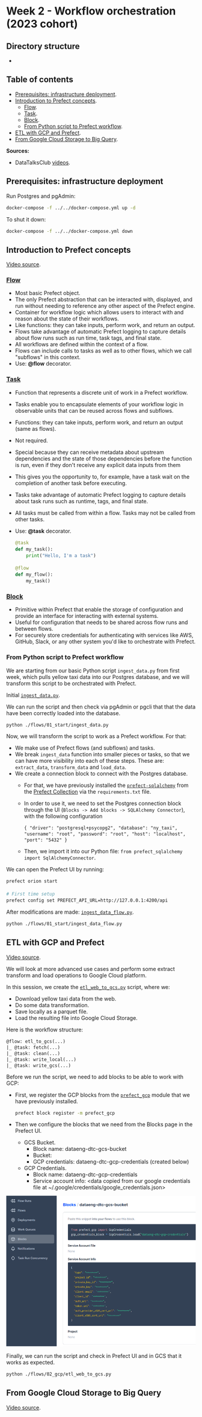 # Week 2 - Workflow orchestration (2023 cohort)

## Directory structure
* 


## Table of contents
* [Prerequisites: infrastructure deployment](#prerequisites-infrastructure-deployment).
* [Introduction to Prefect concepts](#introduction-to-prefect-concepts).
    + [Flow](#flow).
    + [Task](#task).
    + [Block](#block).
    + [From Python script to Prefect workflow](#from-python-script-to-prefect-workflow).
* [ETL with GCP and Prefect](#etl-with-gcp-and-prefect).
* [From Google Cloud Storage to Big Query](#from-google-cloud-storage-to-big-query).

**Sources:**
* DataTalksClub [videos](https://www.youtube.com/watch?v=W3Zm6rjOq70&list=PL3MmuxUbc_hJed7dXYoJw8DoCuVHhGEQb&index=17).


## Prerequisites: infrastructure deployment

Run Postgres and pgAdmin:

```bash
docker-compose -f ../../docker-compose.yml up -d
```

To shut it down:

```bash
docker-compose -f ../../docker-compose.yml down
```


## Introduction to Prefect concepts

[Video source](https://www.youtube.com/watch?v=cdtN6dhp708&list=PL3MmuxUbc_hJed7dXYoJw8DoCuVHhGEQb&index=19).


### [Flow](https://docs.prefect.io/concepts/flows/)

* Most basic Prefect object.
* The only Prefect abstraction that can be interacted with, displayed, and run without needing to reference any other aspect of the Prefect engine.
* Container for workflow logic which allows users to interact with and reason about the state of their workflows.
* Like functions: they can take inputs, perform work, and return an output.
* Flows take advantage of automatic Prefect logging to capture details about flow runs such as run time, task tags, and final state.
* All workflows are defined within the context of a flow.
* Flows can include calls to tasks as well as to other flows, which we call "subflows" in this context.
* Use: **@flow** decorator.



### [Task](https://docs.prefect.io/concepts/tasks/)

* Function that represents a discrete unit of work in a Prefect workflow.
* Tasks enable you to encapsulate elements of your workflow logic in observable units that can be reused across flows and subflows.
* Functions: they can take inputs, perform work, and return an output (same as flows).
* Not required.
* Special because they can receive metadata about upstream dependencies and the state of those dependencies before the function is run, even if they don't receive any explicit data inputs from them
* This gives you the opportunity to, for example, have a task wait on the completion of another task before executing.
* Tasks take advantage of automatic Prefect logging to capture details about task runs such as runtime, tags, and final state.
* All tasks must be called from within a flow. Tasks may not be called from other tasks.
* Use: **@task** decorator.

    ```python
    @task
    def my_task():
        print("Hello, I'm a task")

    @flow
    def my_flow():
        my_task()
    ```

### [Block](https://docs.prefect.io/concepts/blocks/)

* Primitive within Prefect that enable the storage of configuration and provide an interface for interacting with external systems.
* Useful for configuration that needs to be shared across flow runs and between flows.
* For securely store credentials for authenticating with services like AWS, GitHub, Slack, or any other system you'd like to orchestrate with Prefect.


### From Python script to Prefect workflow 

We are starting from our basic Python script `ingest_data.py` from first week, which pulls yellow taxi data into our Postgres database, and we will transform this script to be orchestrated with Prefect.


Initial [`ingest_data.py`](./flows/01_start/ingest_data.py).


We can run the script and then check via pgAdmin or pgcli that that the data have been correctly loaded into the database.

```bash
python ./flows/01_start/ingest_data.py
```

Now, we will transform the script to work as a Prefect workflow. For that:
* We make use of Prefect flows (and subflows) and tasks.
* We break `ingest_data` function into smaller pieces or tasks, so that we can have more visibility into each of these steps. These are: `extract_data`, `transform_data` and `load_data`.
* We create a connection block to connect with the Postgres database.
    + For that, we have previously installed the [`prefect-sqlalchemy`](https://prefecthq.github.io/prefect-sqlalchemy/) from the [Prefect Collection](https://docs.prefect.io/collections/catalog/) via the `requirements.txt` file.
    + In order to use it, we need to set the Postgres connection block through the UI (`Blocks -> Add blocks -> SQLAlchemy Connector`), with the following configuration
        ```
        { "driver": "postgresql+psycopg2", "database": "ny_taxi", "username": "root", "password": "root", "host": "localhost", "port": "5432" }
        ```  
    
    + Then, we import it into our Python file: `from prefect_sqlalchemy import SqlAlchemyConnector`.


We can open the Prefect UI by running:

```bash
prefect orion start

# First time setup
prefect config set PREFECT_API_URL=http://127.0.0.1:4200/api
```

After modifications are made: [`ingest_data_flow.py`](./flows/01_start/ingest_data_flow.py).

```bash
python ./flows/01_start/ingest_data_flow.py
```


## ETL with GCP and Prefect

[Video source](https://www.youtube.com/watch?v=W-rMz_2GwqQ&list=PL3MmuxUbc_hJed7dXYoJw8DoCuVHhGEQb&index=20).

We will look at more advanced use cases and perform some extract transform and load operations to Google Cloud platform.

In this session, we create the [`etl_web_to_gcs.py`](./flows/01_start/ingest_data_flow.py) script, where we:
* Download yellow taxi data from the web.
* Do some data transformation.
* Save locally as a parquet file.
* Load the resulting file into Google Cloud Storage.

Here is the workflow structure:

```
@flow: etl_to_gcs(...)
|_ @task: fetch(...)
|_ @task: clean(...)
|_ @task: write_local(...)
|_ @task: write_gcs(...)
```

Before we run the script, we need to add blocks to be able to work with GCP:
* First, we register the GCP blocks from the [`prefect_gcp`](https://prefecthq.github.io/prefect-gcp/) module that we have previously installed.

    ```bash
    prefect block register -m prefect_gcp
    ```
* Then we configure the blocks that we need from the Blocks page in the Prefect UI.
    + GCS Bucket.
        - Block name: dataeng-dtc-gcs-bucket
        - Bucket: <name of the bucket created in GCS>
        - GCP credentials: dataeng-dtc-gcp-credentials (created below)
    + GCP Credentials.
        - Block name: dataeng-dtc-gcp-credentials
        - Service account info: <data copied from our google credentials file at ~/.google/credentials/google_credentials.json>

![prefect bucket block](../../images/prefect_ui_bucket_block.png)


Finally, we can run the script and check in Prefect UI and in GCS that it works as expected.

```bash
python ./flows/02_gcp/etl_web_to_gcs.py
```


## From Google Cloud Storage to Big Query

[Video source](https://www.youtube.com/watch?v=Cx5jt-V5sgE&list=PL3MmuxUbc_hJed7dXYoJw8DoCuVHhGEQb&index=21).

